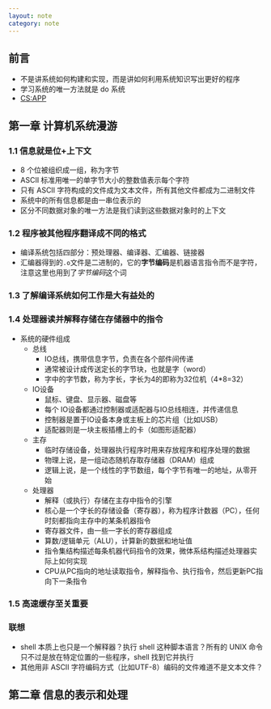 ```yaml
---
layout: note
category: note
---
```


## 前言

- 不是讲系统如何构建和实现，而是讲如何利用系统知识写出更好的程序
- 学习系统的唯一方法就是 do 系统
- [CS:APP]

[CS:APP]: http://csapp.cs.cmu.edu

## 第一章 计算机系统漫游

### 1.1 信息就是位+上下文
- 8 个位被组织成一组，称为字节
- ASCII 标准用唯一的单字节大小的整数值表示每个字符
- 只有 ASCII 字符构成的文件成为文本文件，所有其他文件都成为二进制文件
- 系统中的所有信息都是由一串位表示的
- 区分不同数据对象的唯一方法是我们读到这些数据对象时的上下文

### 1.2 程序被其他程序翻译成不同的格式
- 编译系统包括四部分：预处理器、编译器、汇编器、链接器
- 汇编器得到的`.o`文件是二进制的，它的**字节编码**是机器语言指令而不是字符，注意这里也用到了*字节编码*这个词

### 1.3 了解编译系统如何工作是大有益处的
### 1.4 处理器读并解释存储在存储器中的指令
- 系统的硬件组成
    - 总线
        - IO总线，携带信息字节，负责在各个部件间传递
        - 通常被设计成传送定长的字节块，也就是字（word）
        - 字中的字节数，称为字长，字长为4的即称为32位机（4*8=32）
    - IO设备
        - 鼠标、键盘、显示器、磁盘等
        - 每个 IO设备都通过控制器或适配器与IO总线相连，并传递信息
        - 控制器是置于IO设备本身或主板上的芯片组（比如USB）
        - 适配器则是一块主板插槽上的卡（如图形适配器）
    - 主存
        - 临时存储设备，处理器执行程序时用来存放程序和程序处理的数据
        - 物理上说，是一组动态随机存取存储器（DRAM）组成
        - 逻辑上说，是一个线性的字节数组，每个字节有唯一的地址，从零开始
    - 处理器
        - 解释（或执行）存储在主存中指令的引擎
        - 核心是一个字长的存储设备（寄存器），称为程序计数器（PC），任何时刻都指向主存中的某条机器指令
        - 寄存器文件，由一些一字长的寄存器组成
        - 算数/逻辑单元（ALU），计算新的数据和地址值
        - 指令集结构描述每条机器代码指令的效果，微体系结构描述处理器实际上如何实现
        - CPU从PC指向的地址读取指令，解释指令、执行指令，然后更新PC指向下一条指令

### 1.5 高速缓存至关重要


### 联想
- shell 本质上也只是一个解释器？执行 shell 这种脚本语言？所有的 UNIX 命令只不过是放在特定位置的一些程序，shell 找到它并执行
- 其他用非 ASCII 字符编码方式（比如UTF-8）编码的文件难道不是文本文件？

## 第二章 信息的表示和处理

